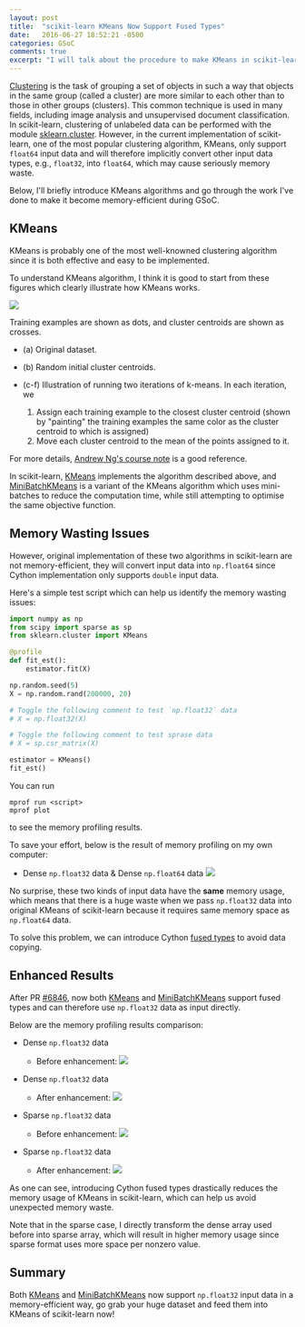 ```yaml
---
layout: post
title:  "scikit-learn KMeans Now Support Fused Types"
date:   2016-06-27 18:52:21 -0500
categories: GSoC
comments: true
excerpt: "I will talk about the procedure to make KMeans in scikit-learn support fused types."
---
```


[Clustering](https://en.wikipedia.org/wiki/Cluster_analysis) is the task of grouping a set of objects in such a way that objects in the same group (called a cluster) are more similar to each other than to those in other groups (clusters). This common technique is used in many fields, including image analysis and unsupervised document classification. In scikit-learn, clustering of unlabeled data can be performed with the module [sklearn.cluster](http://scikit-learn.org/stable/modules/classes.html#module-sklearn.cluster). However, in the current implementation of scikit-learn, one of the most popular clustering algorithm, KMeans, only support `float64` input data and will therefore implicitly convert other input data types, e.g., `float32`, into `float64`, which may cause seriously memory waste.

Below, I'll briefly introduce KMeans algorithms and go through the work I've done to make it become memory-efficient during GSoC.

## KMeans

KMeans is probably one of the most well-knowned clustering algorithm since it is both effective and easy to be implemented.

To understand KMeans algorithm, I think it is good to start from these figures which clearly illustrate how KMeans works.

![](http://stanford.edu/~cpiech/cs221/img/kmeansViz.png)

Training examples are shown as dots, and cluster centroids are shown as crosses.

- (a) Original dataset. 
- (b) Random initial cluster centroids. 
- (c-f) Illustration of running two iterations of k-means. In each iteration, we 

	1. Assign each training example to the closest cluster centroid (shown by "painting" the training examples the same color as the cluster centroid to which is assigned)
	2. Move each cluster centroid to the mean of the points assigned to it. 

For more details, [Andrew Ng's course note](http://cs229.stanford.edu/notes/cs229-notes7a.pdf) is a good reference.

In scikit-learn, [KMeans](http://scikit-learn.org/stable/modules/clustering.html#k-means) implements the algorithm described above, and [MiniBatchKMeans](http://scikit-learn.org/stable/modules/clustering.html#mini-batch-k-means) is a variant of the KMeans algorithm which uses mini-batches to reduce the computation time, while still attempting to optimise the same objective function.

## Memory Wasting Issues

However, original implementation of these two algorithms in scikit-learn are not memory-efficient, they will convert input data into `np.float64` since Cython implementation only supports `double` input data.

Here's a simple test script which can help us identify the memory wasting issues:

```python
import numpy as np
from scipy import sparse as sp
from sklearn.cluster import KMeans

@profile
def fit_est():
    estimator.fit(X)

np.random.seed(5)
X = np.random.rand(200000, 20)

# Toggle the following comment to test `np.float32` data
# X = np.float32(X)

# Toggle the following comment to test sprase data
# X = sp.csr_matrix(X)

estimator = KMeans()
fit_est()
```


You can run

```
mprof run <script>
mprof plot
```

to see the memory profiling results.

To save your effort, below is the result of memory profiling on my own computer:

- Dense `np.float32` data & Dense `np.float64` data 
	![](https://cloud.githubusercontent.com/assets/7057863/15679091/35748228-2783-11e6-98ae-596b460c2d1a.png)
	
No surprise, these two kinds of input data have the **same** memory usage, which means that there is a huge waste when we pass `np.float32` data into original KMeans of scikit-learn because it requires same memory space as `np.float64` data.

To solve this problem, we can introduce Cython [fused types]((http://docs.cython.org/src/userguide/fusedtypes.html)) to avoid data copying.

## Enhanced Results

After PR [#6846](https://github.com/scikit-learn/scikit-learn/pull/6846), now both [KMeans](http://scikit-learn.org/stable/modules/clustering.html#k-means) and [MiniBatchKMeans](http://scikit-learn.org/stable/modules/clustering.html#mini-batch-k-means) support fused types and can therefore use `np.float32` data as input directly.

Below are the memory profiling results comparison:

- Dense `np.float32` data
	- Before enhancement:
	![](https://cloud.githubusercontent.com/assets/7057863/15679091/35748228-2783-11e6-98ae-596b460c2d1a.png)
	
- Dense `np.float32` data
	- After enhancement:
	![](https://cloud.githubusercontent.com/assets/7057863/15679092/374d2794-2783-11e6-8b95-7aac1347581c.png)
	
- Sparse `np.float32` data
	- Before enhancement:
	![](https://cloud.githubusercontent.com/assets/7057863/16178924/79050080-3688-11e6-9381-1ced28bb5fc0.png)
	
- Sparse `np.float32` data
	- After enhancement:
	![](https://cloud.githubusercontent.com/assets/7057863/16178743/806a0942-3683-11e6-8764-567762eb0577.png)

As one can see, introducing Cython fused types drastically reduces the memory usage of KMeans in scikit-learn, which can help us avoid unexpected memory waste.

Note that in the sparse case, I directly transform the dense array used before into sparse array, which will result in higher memory usage since sparse format uses more space per nonzero value.

## Summary

Both [KMeans](http://scikit-learn.org/stable/modules/clustering.html#k-means) and [MiniBatchKMeans](http://scikit-learn.org/stable/modules/clustering.html#mini-batch-k-means) now support `np.float32` input data in a memory-efficient way, go grab your huge dataset and feed them into KMeans of scikit-learn now!
